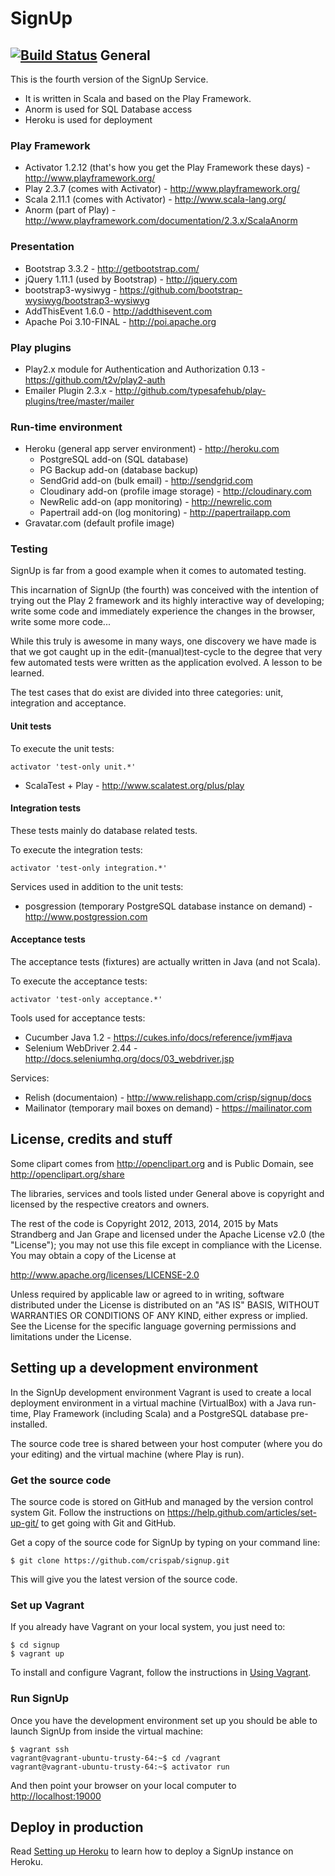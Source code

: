 SignUp
======
[![Build Status](https://travis-ci.org/crispab/signup.svg?branch=master)](https://travis-ci.org/crispab/signup)
General
-------

This is the fourth version of the SignUp Service.

- It is written in Scala and based on the Play Framework.
- Anorm is used for SQL Database access
- Heroku is used for deployment


### Play Framework ###

- Activator 1.2.12 (that's how you get the Play Framework these days) - http://www.playframework.org/
- Play 2.3.7 (comes with Activator) - http://www.playframework.org/
- Scala 2.11.1 (comes with Activator) - http://www.scala-lang.org/
- Anorm (part of Play) - http://www.playframework.com/documentation/2.3.x/ScalaAnorm

### Presentation ###

- Bootstrap 3.3.2 - http://getbootstrap.com/
- jQuery 1.11.1 (used by Bootstrap) - http://jquery.com
- bootstrap3-wysiwyg - https://github.com/bootstrap-wysiwyg/bootstrap3-wysiwyg
- AddThisEvent 1.6.0 - http://addthisevent.com
- Apache Poi 3.10-FINAL - http://poi.apache.org

### Play plugins ###

- Play2.x module for Authentication and Authorization 0.13 - https://github.com/t2v/play2-auth
- Emailer Plugin 2.3.x - http://github.com/typesafehub/play-plugins/tree/master/mailer

### Run-time environment ###

- Heroku (general app server environment) - http://heroku.com
    * PostgreSQL add-on (SQL database)
    * PG Backup add-on (database backup)
    * SendGrid add-on (bulk email) - http://sendgrid.com
    * Cloudinary add-on (profile image storage) - http://cloudinary.com
    * NewRelic add-on (app monitoring) - http://newrelic.com
    * Papertrail add-on (log monitoring) - http://papertrailapp.com
- Gravatar.com (default profile image)

### Testing ###
SignUp is far from a good example when it comes to automated testing.

This incarnation of SignUp (the fourth) was conceived with the intention of trying out the Play 2 framework and its 
highly interactive way of developing; write some code and immediately experience the changes in the browser, write 
some more code... 

While this truly is awesome in many ways, one discovery we have made is that we got caught up in the 
edit-(manual)test-cycle to the degree that very few automated tests were written as the application evolved. 
A lesson to be learned.

The test cases that do exist are divided into three categories: unit, integration and acceptance.

#### Unit tests ####
To execute the unit tests:
```
activator 'test-only unit.*'
```
- ScalaTest + Play - http://www.scalatest.org/plus/play

#### Integration tests ####
These tests mainly do database related tests.

To execute the integration tests:
```
activator 'test-only integration.*'
```
Services used in addition to the unit tests:
- posgression (temporary PostgreSQL database instance on demand) - http://www.postgression.com

#### Acceptance tests ####
The acceptance tests (fixtures) are actually written in Java (and not Scala).

To execute the acceptance tests:
```
activator 'test-only acceptance.*'
```
Tools used for acceptance tests:
- Cucumber Java 1.2 - https://cukes.info/docs/reference/jvm#java
- Selenium WebDriver 2.44 - http://docs.seleniumhq.org/docs/03_webdriver.jsp

Services:
- Relish (documentaion) - http://www.relishapp.com/crisp/signup/docs
- Mailinator (temporary mail boxes on demand) - https://mailinator.com

License, credits and stuff
--------------------------

Some clipart comes from http://openclipart.org and is Public Domain, see http://openclipart.org/share

The libraries, services and tools listed under General above is copyright and licensed by the respective creators and owners.

The rest of the code is Copyright 2012, 2013, 2014, 2015 by Mats Strandberg and Jan Grape and
licensed under the Apache License v2.0 (the "License");
you may not use this file except in compliance with the License.
You may obtain a copy of the License at

http://www.apache.org/licenses/LICENSE-2.0

Unless required by applicable law or agreed to in writing, software
distributed under the License is distributed on an "AS IS" BASIS,
WITHOUT WARRANTIES OR CONDITIONS OF ANY KIND, either express or implied.
See the License for the specific language governing permissions and
limitations under the License.


Setting up a development environment
----------------------------------

In the SignUp development environment Vagrant is used to create a local deployment environment in a virtual machine
(VirtualBox) with a Java run-time, Play Framework (including Scala) and a PostgreSQL database pre-installed.

The source code tree is shared between your host computer (where you do your editing) and the virtual machine
(where Play is run).

### Get the source code ###

The source code is stored on GitHub and managed by the version control system Git. Follow the instructions on
https://help.github.com/articles/set-up-git/ to get going with Git and GitHub.

Get a copy of the source code for SignUp by typing on your command line:

    $ git clone https://github.com/crispab/signup.git

This will give you the latest version of the source code.


### Set up Vagrant ###

If you already have Vagrant on your local system, you just need to:

    $ cd signup
    $ vagrant up

To install and configure Vagrant, follow the instructions in [Using Vagrant](UsingVagrant.md).

### Run SignUp ###

Once you have the development environment set up you should be able to launch
SignUp from inside the virtual machine:

    $ vagrant ssh
    vagrant@vagrant-ubuntu-trusty-64:~$ cd /vagrant
    vagrant@vagrant-ubuntu-trusty-64:~$ activator run

And then point your browser on your local computer to [http://localhost:19000](http://localhost:19000)


Deploy in production
------

Read [Setting up Heroku](SettingUpHeroku.md) to learn how to deploy a SignUp instance on Heroku.
